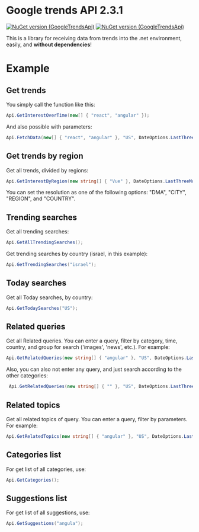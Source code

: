 ﻿
# Google trends API 2.3.1
[![NuGet version (GoogleTrendsApi)](https://img.shields.io/nuget/v/GoogleTrendsApi.svg)](https://www.nuget.org/packages/GoogleTrendsApi/)
[![NuGet version (GoogleTrendsApi)](https://img.shields.io/nuget/dt/GoogleTrendsApi.svg)](https://www.nuget.org/packages/GoogleTrendsApi/)

This is a library for receiving data from trends into the .net environment, easily, and **without dependencies**!


# Example 

## Get trends
You simply call the function like this:
```csharp
Api.GetInterestOverTime(new[] { "react", "angular" });
```
  
And also possible with parameters: 
```csharp
Api.FetchData(new[] { "react", "angular" }, "US", DateOptions.LastThreeMonths, GroupOptions.youtube, 14);
```

## Get trends by region
Get all trends, divided by regions:
```csharp
Api.GetInterestByRegion(new string[] { "Vue" }, DateOptions.LastThreeMonths, "CITY");
```
You can set the resolution as one of the following options:
"DMA", "CITY", "REGION", and "COUNTRY".



## Trending searches
Get all trending searches:
```csharp
Api.GetAllTrendingSearches();
```

Get trending searches by country (israel, in this example):
```csharp
Api.GetTrendingSearches("israel");
```

## Today searches
Get all Today searches, by country:
```csharp
Api.GetTodaySearches("US");
```


## Related queries
Get all Related queries.
You can enter a query, filter by category, time, country, and group for search ('images', 'news', etc.). For example:
```csharp
Api.GetRelatedQueries(new string[] { "angular" }, "US", DateOptions.LastThreeMonths, GroupOptions.youtube ,3);
```

Also, you can also not enter any query, and just search according to the other categories:
```csharp
 Api.GetRelatedQueries(new string[] { "" }, "US", DateOptions.LastThreeMonths);
```


## Related topics
Get all related topics of query.
You can enter a query, filter by parameters. For example:
```csharp
Api.GetRelatedTopics(new string[] { "angular" }, "US", DateOptions.LastThreeMonths, GroupOptions.youtube ,14);
```


## Categories list

For get list of all categories, use:
```csharp
Api.GetCategories();
```

## Suggestions list

For get list of all suggestions, use:
```csharp
Api.GetSuggestions("angula");
```

